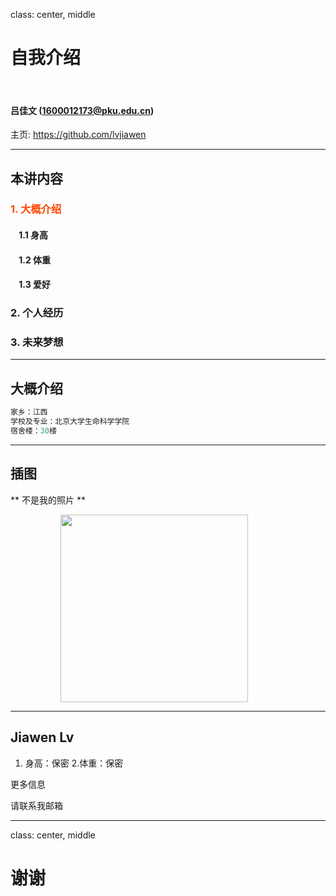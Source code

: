 class: center, middle

# 自我介绍

&nbsp;
&nbsp;

#### 吕佳文 (1600012173@pku.edu.cn)  

主页: https://github.com/lvjiawen

---

## 本讲内容

### <font color="orangered">1. 大概介绍</font>

#### &nbsp; &nbsp; 1.1 身高
#### &nbsp; &nbsp; 1.2 体重
#### &nbsp; &nbsp; 1.3 爱好

### 2. 个人经历

### 3. 未来梦想

---

## 大概介绍

```c
家乡：江西  
学校及专业：北京大学生命科学学院  
宿舍楼：30楼
```

---

## 插图

** 不是我的照片 **

<img src="http://img2.3lian.com/2014/f5/89/d/56.jpg" width=300 style="margin: 0px 80px">

---

## Jiawen Lv


1.  身高：保密
2.体重：保密

更多信息

请联系我邮箱

---

class: center, middle

# 谢谢

